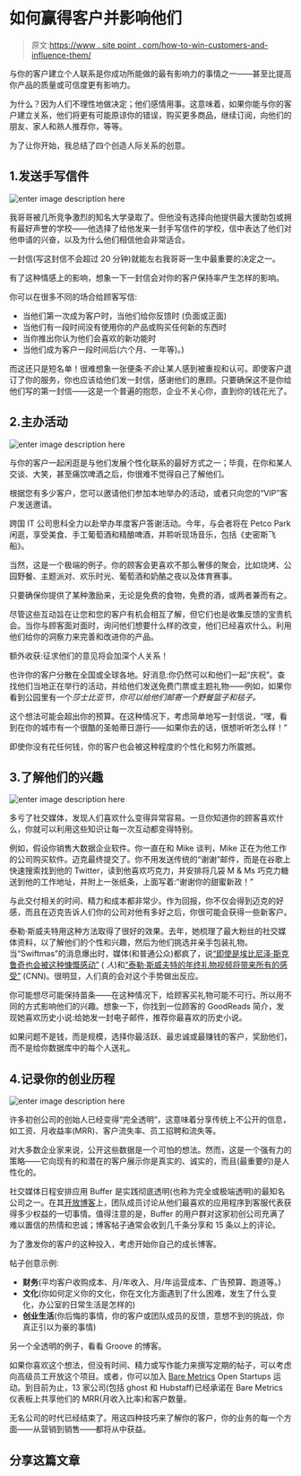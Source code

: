 # 如何赢得客户并影响他们

> 原文:[https://www . site point . com/how-to-win-customers-and-influence-them/](https://www.sitepoint.com/how-to-win-customers-and-influence-them/)

与你的客户建立个人联系是你成功所能做的最有影响力的事情之一——甚至比提高你产品的质量或可信度更有影响力。

为什么？因为人们不理性地做决定；他们感情用事。这意味着，如果你能与你的客户建立关系，他们将更有可能原谅你的错误，购买更多商品，继续订阅，向他们的朋友、家人和熟人推荐你，等等。

为了让你开始，我总结了四个创造人际关系的创意。

## 1.发送手写信件

![enter image description here](../Images/334ffc8f6a19b9bb1ff4e003d6fa7b6b.png)

我哥哥被几所竞争激烈的知名大学录取了。但他没有选择向他提供最大援助包或拥有最好声誉的学校——他选择了给他发来一封手写信件的学校，信中表达了他们对他申请的兴奋，以及为什么他们相信他会非常适合。

一封信(写这封信不会超过 20 分钟)就能左右我哥哥一生中最重要的决定之一。

有了这种情感上的影响，想象一下一封信会对你的客户保持率产生怎样的影响。

你可以在很多不同的场合给顾客写信:

*   当他们第一次成为客户时，当他们给你反馈时
    (负面或正面)
*   当他们有一段时间没有使用你的产品或购买任何新的东西时
*   当你推出你认为他们会喜欢的新功能时
*   当他们成为客户一段时间后(六个月、一年等)。)

而这还只是短名单！很难想象一张便条*不会*让某人感到被重视和认可。即使客户退订了你的服务，你也应该给他们发一封信，感谢他们的惠顾。只要确保这不是你给他们写的第一封信——这是一个普遍的抱怨，企业不关心你，直到你的钱花光了。

## 2.主办活动

![enter image description here](../Images/1044b8fcd9d5f2f66c5ea1fde163fccd.png)

与你的客户一起闲逛是与他们发展个性化联系的最好方式之一；毕竟，在你和某人交谈、大笑，甚至痛饮啤酒之后，你很难不觉得自己了解他们。

根据您有多少客户，您可以邀请他们参加本地举办的活动，或者只向您的“VIP”客户发送邀请。

跨国 IT 公司思科全力以赴举办年度客户答谢活动。今年，与会者将在 Petco Park 闲逛，享受美食、手工葡萄酒和精酿啤酒，并聆听现场音乐，包括《史密斯飞船》。

当然，这是一个极端的例子。你的顾客会更喜欢不那么奢侈的聚会，比如烧烤、公园野餐、主题派对、欢乐时光、葡萄酒和奶酪之夜以及体育赛事。

只要确保你提供了某种激励来，无论是免费的食物，免费的酒，或两者兼而有之。

尽管这些互动旨在让您和您的客户有机会相互了解，但它们也是收集反馈的宝贵机会。当你与顾客面对面时，询问他们想要什么样的改变，他们已经喜欢什么。利用他们给你的洞察力来完善和改进你的产品。

额外收获:征求他们的意见将会加深个人关系！

也许你的客户分散在全国或全球各地。好消息:你仍然可以和他们一起“庆祝”。查找他们当地正在举行的活动，并给他们发送免费门票或主题礼物——例如，如果你看到公园里有一个*莎士比亚节，你可以给他们邮寄一个野餐篮子和毯子。*

这个想法可能会超出你的预算。在这种情况下，考虑简单地写一封信说，“嘿，看到在你的城市有一个很酷的圣帕蒂日游行——如果你去的话，很想听听怎么样！”

即使你没有花任何钱，你的客户也会被这种程度的个性化和努力所震撼。

## 3.了解他们的兴趣

![enter image description here](../Images/e23ef7f6bd89162936150babb3b4d19d.png)

多亏了社交媒体，发现人们喜欢什么变得异常容易。一旦你知道你的顾客喜欢什么，你就可以利用这些知识让每一次互动都变得特别。

例如，假设你销售大数据企业软件。你一直在和 Mike 谈判，Mike 正在为他工作的公司购买软件。迈克最终提交了。你不用发送传统的“谢谢”邮件，而是在谷歌上快速搜索找到他的 Twitter，读到他喜欢巧克力，并安排将几袋 M & Ms 巧克力糖送到他的工作地址，并附上一张纸条，上面写着:“谢谢你的甜蜜新政！”

与此交付相关的时间、精力和成本都非常少。作为回报，你不仅会得到迈克的好感，而且在迈克告诉人们你的公司对他有多好之后，你很可能会获得一些新客户。

泰勒·斯威夫特用这种方法取得了很好的效果。去年，她梳理了最大粉丝的社交媒体资料，以了解他们的个性和兴趣，然后为他们挑选并亲手包装礼物。当“Swiftmas”的消息爆出时，媒体(和普通公众)都疯了，说[“即使是埃比尼泽·斯克鲁奇也会被这种慷慨感动”](http://www.people.com/article/taylor-swift-swiftmas-christmas-gift-fans-video) ( *人*)和[“泰勒·斯威夫特的年终礼物视频将带来所有的感受”](http://www.cnn.com/2015/01/01/showbiz/celebrity-news-gossip/feat-taylor-swift-end-of-year-video/) (CNN)。很明显，人们真的会对这个手势做出反应。

你可能想尽可能保持苗条——在这种情况下，给顾客买礼物可能不可行。所以用不同的方式影响他们的兴趣。想象一下，你找到一位顾客的 GoodReads 简介，发现她喜欢历史小说:给她发一封电子邮件，推荐你最喜欢的历史小说。

如果问题不是钱，而是规模，选择你最活跃、最忠诚或最赚钱的客户，奖励他们，而不是给你数据库中的每个人送礼。

## 4.记录你的创业历程

![enter image description here](../Images/1b90e401cb20073828cd47469d343b02.png)

许多初创公司的创始人已经变得“完全透明”，这意味着分享传统上不公开的信息，如工资、月收益率(MRR)、客户流失率、员工招聘和流失等。

对大多数企业家来说，公开这些数据是一个可怕的想法。然而，这是一个强有力的策略——它向现有的和潜在的客户展示你是真实的、诚实的，而且(最重要的)是人性化的。

社交媒体日程安排应用 Buffer 是实践彻底透明(也称为完全或极端透明)的最知名公司之一。在其[开放博客](https://open.bufferapp.com/)上，团队成员讨论从他们最喜欢的应用程序到客服代表获得多少权益的一切事情。值得注意的是，Buffer 的用户群对这家初创公司充满了难以置信的热情和忠诚；博客帖子通常会收到几千条分享和 15 条以上的评论。

为了激发你的客户的这种投入，考虑开始你自己的成长博客。

帖子创意示例:

*   **财务**(平均客户收购成本、月/年收入、月/年运营成本、广告预算、跑道等。)
*   **文化**(你如何定义你的文化，你在文化方面遇到了什么困难，发生了什么变化，办公室的日常生活是怎样的)
*   **创业生活**(你后悔的事情，你的客户或团队成员的反馈，意想不到的挑战，你真正引以为豪的事情)

另一个全透明的例子，看看 Groove 的博客。

如果你喜欢这个想法，但没有时间、精力或写作能力来撰写定期的帖子，可以考虑向高级员工开放这个项目。或者，你可以加入 [Bare Metrics](https://baremetrics.com/open) Open Startups 运动。到目前为止，13 家公司(包括 ghost 和 Hubstaff)已经承诺在 Bare Metrics 仪表板上共享他们的 MRR(月收入比率)和客户数量。

无名公司的时代已经结束了。用这四种技巧来了解你的客户，你的业务的每一个方面——从营销到销售——都将从中获益。

## 分享这篇文章